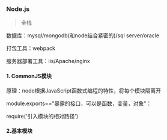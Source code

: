 ### Node.js

> 全栈

数据库：mysql/mongodb(和node结合紧密的)/sql server/oracle

打包工具：webpack

服务器部署工具：iis/Apache/nginx

#### 1. CommonJS模块

原理：node根据JavaScript函数式编程的特性，将每个模块隔离开

module.exports=="暴露的接口，可以是函数，变量，对象"：

require('引入模块的相对路径')

#### 2.基本模块


